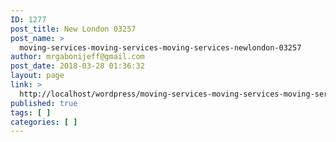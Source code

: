 ```yaml
---
ID: 1277
post_title: New London 03257
post_name: >
  moving-services-moving-services-moving-services-newlondon-03257
author: mrgabonijeff@gmail.com
post_date: 2018-03-28 01:36:32
layout: page
link: >
  http://localhost/wordpress/moving-services-moving-services-moving-services-newlondon-03257/
published: true
tags: [ ]
categories: [ ]
---
```

